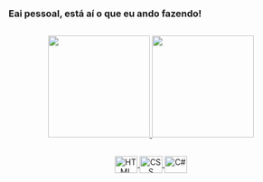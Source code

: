 ### Eai pessoal, está aí o que eu ando fazendo!

##

<div align="center">
  <a href="https://github.com/PedroHCMelo">
  <img height="180em" src="https://github-readme-stats.vercel.app/api?username=PedroHCMelo&show_icons=true&theme=vue-dark&include_all_commits=true&count_private=true"/>
  <img height="180em" src="https://github-readme-stats.vercel.app/api/top-langs/?username=PedroHCMelo&layout=compact&langs_count=7&theme=vue-dark"/>
</div>
    
##

<div align="center">
    <img align="center" height="30" width="40" alt="HTML" src="https://cdn.jsdelivr.net/gh/devicons/devicon/icons/html5/html5-original.svg">
    <img align="center" height="30" width="40" alt="CSS" src="https://cdn.jsdelivr.net/gh/devicons/devicon/icons/css3/css3-original.svg">
    <img align="center" height="30" width="40" alt="C#" src="https://github.com/devicons/devicon/blob/v2.15.1/icons/mysql/csharp-original.svg">
</div>
